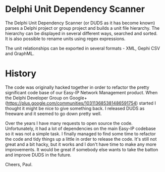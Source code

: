 # Delphi Unit Dependency Scanner
The Delphi Unit Dependency Scanner (or DUDS as it has become known) parses a Delphi project or group project and builds a unit file hierarchy. The hierarchy can be displayed in several different ways, searched and sorted. It is also possible to rename units using regex expressions.

The unit relationships can be exported in several formats - XML, Gephi CSV and GraphML.

# History
The code was originally hacked together in order to refactor the pretty significant code base of our Easy-IP Network Management product. When the Delphi Developer Group on Google+ (https://plus.google.com/communities/103113685381486591754) started I thought it might be nice to give something back. I released DUDS as freeware and it seemed to go down pretty well.

Over the years I have many requests to open source the code. Unfortunately, it had a lot of dependencies on the main Easy-IP codebase so it was not a simple task. I finally managed to find some time to refactor the code and tidy things up a little in order to release the code. It's still not great and a bit hacky, but it works and I don't have time to make any more improvements. It would be great if somebody else wants to take the batton and improve DUDS in the future.

Cheers, 
Paul.
